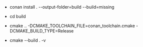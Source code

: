 

- conan install . --output-folder=build --build=missing

- cd build 
- cmake .. -DCMAKE_TOOLCHAIN_FILE=conan_toolchain.cmake -DCMAKE_BUILD_TYPE=Release
- cmake --build . -v
